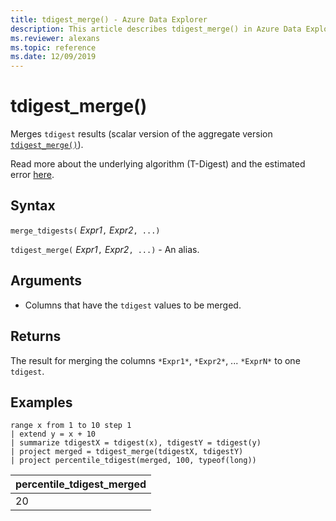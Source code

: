 ```yaml
---
title: tdigest_merge() - Azure Data Explorer
description: This article describes tdigest_merge() in Azure Data Explorer.
ms.reviewer: alexans
ms.topic: reference
ms.date: 12/09/2019
---
```

# tdigest_merge()

Merges `tdigest` results (scalar version of the aggregate version [`tdigest_merge()`](tdigest-merge-aggfunction.md)).

Read more about the underlying algorithm (T-Digest) and the estimated error [here](percentiles-aggfunction.md#estimation-error-in-percentiles).

## Syntax

`merge_tdigests(` *Expr1*`,` *Expr2*`, ...)`

`tdigest_merge(` *Expr1*`,` *Expr2*`, ...)` - An alias.

## Arguments

* Columns that have the `tdigest` values to be merged.

## Returns

The result for merging the columns `*Expr1*`, `*Expr2*`, ... `*ExprN*` to one `tdigest`.

## Examples

<!-- csl: https://help.kusto.windows.net/Samples -->
```kusto
range x from 1 to 10 step 1 
| extend y = x + 10
| summarize tdigestX = tdigest(x), tdigestY = tdigest(y)
| project merged = tdigest_merge(tdigestX, tdigestY)
| project percentile_tdigest(merged, 100, typeof(long))
```

|percentile_tdigest_merged|
|---|
|20|
